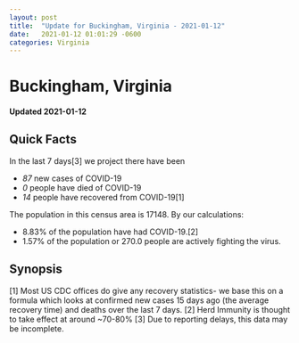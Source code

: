 ```yaml
---
layout: post
title:  "Update for Buckingham, Virginia - 2021-01-12"
date:   2021-01-12 01:01:29 -0600
categories: Virginia
---
```


# Buckingham, Virginia
#### Updated 2021-01-12

## Quick Facts

In the last 7 days[3] we project there have been
- *87* new cases of COVID-19
- *0* people have died of COVID-19
- *14* people have recovered from COVID-19[1]

The population in this census area is 17148. By our calculations:
- 8.83% of the population have had COVID-19.[2]
- 1.57% of the population or 270.0 people are actively fighting the virus.

## Synopsis




[1] Most US CDC offices do give any recovery statistics- we base this on a formula which looks at confirmed new cases
15 days ago (the average recovery time) and deaths over the last 7 days.
[2] Herd Immunity is thought to take effect at around ~70-80%
[3] Due to reporting delays, this data may be incomplete. 
    